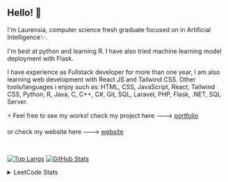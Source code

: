 ## Hello! 👋


I'm Laurensia, computer science fresh graduate focused on in Artificial Intelligence✨.

I'm best at python and learning R. I have also tried machine learning model deployment with Flask. 

I have experience as Fullstack developer for more than one year, I am also learning web development with React JS and Tailwind CSS. Other tools/languages i enjoy such as: HTML, CSS, JavaScript, React, Tailwind CSS, Python, R, Java, C, C++, C#, Git, SQL, Laravel, PHP, Flask, .NET, SQL Server.

⚡ Feel free to see my works! check my project here ---> [portfolio](https://github.com/laurensiavee/portfolio)

or check my website here ---> [website](https://laurensiavee.github.io)

</br>

[![Top Langs](https://github-readme-stats.vercel.app/api/top-langs/?username=laurensiavee&langs_count=9&layout=compact&theme=tokyonight&count_private=true)](https://github.com/laurensiavee/github-readme-stats)
[![GitHub Stats](https://github-readme-stats.vercel.app/api/?username=laurensiavee&langs_count=9&layout=compact&theme=tokyonight&count_private=true)](https://github.com/laurensiavee/github-readme-stats)


<details>
    <summary>LeetCode Stats</summary>
    ![](https://leetcard.jacoblin.cool/daytea?border=0&radius=20&ext=activity)
    test
    <img src="https://leetcard.jacoblin.cool/daytea?border=0&radius=20&ext=activity" >
</details>

